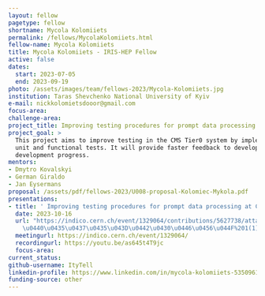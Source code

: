 ```yaml
---
layout: fellow
pagetype: fellow
shortname: Mycola Kolomiiets
permalink: /fellows/MycolaKolomiiets.html
fellow-name: Mycola Kolomiiets
title: Mycola Kolomiiets - IRIS-HEP Fellow
active: false
dates:
  start: 2023-07-05
  end: 2023-09-19
photo: /assets/images/team/fellows-2023/Mycola-Kolomiiets.jpg
institution: Taras Shevchenko National University of Kyiv
e-mail: nickkolomietsdooor@gmail.com
focus-area:
challenge-area:
project_title: Improving testing procedures for prompt data processing at CMS
project_goal: >
  This project aims to improve testing in the CMS Tier0 system by implementing automated
  unit and functional tests. It will provide faster feedback to developers and enhance
  development progress.
mentors:
- Dmytro Kovalskyi
- German Giraldo
- Jan Eysermans
proposal: /assets/pdf/fellows-2023/U008-proposal-Kolomiec-Mykola.pdf
presentations:
- title: ' Improving testing procedures for prompt data processing at CMS'
  date: 2023-10-16
  url: "https://indico.cern.ch/event/1329064/contributions/5627738/attachments/2734216/4755950/\u041F\
    \u0440\u0435\u0437\u0435\u043D\u0442\u0430\u0446\u0456\u044F%201(1).pdf"
  meetingurl: https://indico.cern.ch/event/1329064/
  recordingurl: https://youtu.be/as645t4T9jc
  focus-area:
current_status:
github-username: ItyTell
linkedin-profile: https://www.linkedin.com/in/mycola-kolomiiets-5350961b0
funding-source: other
---
```

